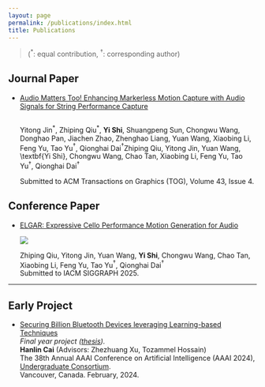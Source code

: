 ```yaml
---
layout: page
permalink: /publications/index.html
title: Publications
---
```


> ($^*$: equal contribution, $^\dag$: corresponding author)

## Journal Paper

- [Audio Matters Too! Enhancing Markerless Motion Capture with Audio Signals for String Performance Capture](https://dl.acm.org/doi/abs/10.1145/3658235)<br>
  
  <img title="" src="https://shiyi099.github.io/Billion.github.io/images/publications/SPD.jpg" alt="" data-align="inline">
  
  Yitong Jin$^*$, Zhiping Qiu$^*$, **Yi Shi**, Shuangpeng Sun, Chongwu Wang, Donghao Pan, Jiachen Zhao, Zhenghao Liang, Yuan Wang, Xiaobing Li, Feng Yu, Tao Yu$^\dag$, Qionghai Dai$^\dag$Zhiping Qiu, Yitong Jin, Yuan Wang, \textbf{Yi Shi}, Chongwu Wang, Chao Tan, Xiaobing Li, Feng Yu, Tao Yu$^\dag$, Qionghai Dai$^\dag$<br>
  
  Submitted to ACM Transactions on Graphics (TOG), Volume 43, Issue 4.<br>

## Conference Paper

- [ELGAR:  Expressive Cello Performance Motion Generation for Audio](https://dl.acm.org/doi/10.1145/3721238.3730756)
  
  ![](https://shiyi099.github.io/Billion.github.io/images/publications/ELGAR.jpg)
  
  Zhiping Qiu, Yitong Jin, Yuan Wang, **Yi Shi**, Chongwu Wang, Chao Tan, Xiaobing Li, Feng Yu, Tao Yu$^\dag$, Qionghai Dai$^\dag$<br>Submitted to IACM SIGGRAPH 2025.<br>

---

## Early Project

- [Securing Billion Bluetooth Devices leveraging Learning-based Techniques](https://ojs.aaai.org/index.php/AAAI/article/view/30544)<br>*Final year project ([thesis](https://caihanlin.com/mypaper/thesis/UG-thesis.pdf)).*<br>**Hanlin Cai** (Advisors: Zhezhuang Xu, Tozammel Hossain)<br>The 38th Annual AAAI Conference on Artificial Intelligence (AAAI 2024), [Undergraduate Consortium](https://aaai.org/aaai-24-conference/undergraduate-consortium-program/).<br>Vancouver, Canada. February, 2024.<br>